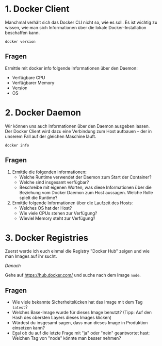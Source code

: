 # 1. Docker Client
Manchmal verhält sich das Docker CLI nicht so, wie es soll. Es ist wichtig zu wissen, wie man sich Informationen über die lokale Docker-Installation beschaffen kann.
```shell
docker version
```
## Fragen
Ermittle mit docker info folgende Informationen über den Daemon:
- Verfügbare CPU
- Verfügbarer Memory
- Version
- OS

# 2. Docker Daemon

Wir können uns auch Informationen über den Daemon ausgeben lassen. Der Docker Client wird dazu eine Verbindung zum Host aufbauen – der in unserem Fall auf der gleichen Maschine läuft.

```shell
docker info
```

## Fragen
1) Ermittle die folgenden Informationen:
   - Welche Runtime verwendet der Daemon zum Start der Container?
   - Welche sind insgesamt verfügbar?
   - Beschreibe mit eigenen Worten, was diese Informationen über die Beziehung vom Docker Daemon zum Host aussagen. Welche Rolle spielt die Runtime?
2) Ermittle folgende Informationen über die Laufzeit des Hosts:
   - Welches OS hat der Host?
   - Wie viele CPUs stehen zur Verfügung? 
   - Wieviel Memory steht zur Verfügung?


# 3. Docker Registries

Zuerst werde ich euch einmal die Registry "Docker Hub" zeigen und wie man Images auf ihr sucht.

_Danach_

Gehe auf https://hub.docker.com/ und suche nach dem Image `node`.
## Fragen
- Wie viele bekannte Sicherheitslücken hat das Image mit dem Tag `latest`?
- Welches Base-Image wurde für dieses Image benutzt? (Tipp: Auf den Hash des obersten Layers dieses Images klicken)
- Würdest du insgesamt sagen, dass man dieses Image in Produktion einsetzen kann?
- Egal ob du auf die letzte Frage mit "ja" oder "nein" geantwortet hast: Welchen Tag von "node" könnte man besser nehmen?